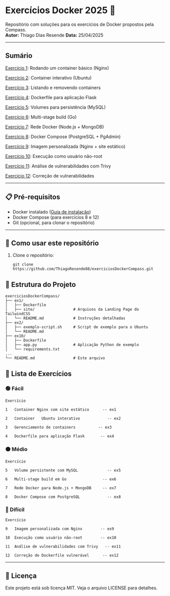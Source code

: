 # Exercícios Docker 2025 🐳

Repositório com soluções para os exercícios de Docker propostos pela Compass.  
**Autor:** Thiago Dias Resende
**Data:** 25/04/2025

---
## Sumário
[Exercício 1](https://github.com/ThiagoResende88/exerciciosDockerCompass/tree/main/ex1): Rodando um container básico (Nginx)

[Exercício 2](https://github.com/ThiagoResende88/exerciciosDockerCompass/tree/main/ex2): Container interativo (Ubuntu)

[Exercício 3](https://github.com/ThiagoResende88/exerciciosDockerCompass/tree/main/ex3): Listando e removendo containers

[Exercício 4](https://github.com/ThiagoResende88/exerciciosDockerCompass/tree/main/ex4): Dockerfile para aplicação Flask

[Exercício 5](https://github.com/ThiagoResende88/exerciciosDockerCompass/tree/main/ex5): Volumes para persistência (MySQL)

[Exercício 6](https://github.com/ThiagoResende88/exerciciosDockerCompass/tree/main/ex6): Multi-stage build (Go)

[Exercício 7](https://github.com/ThiagoResende88/exerciciosDockerCompass/tree/main/ex7): Rede Docker (Node.js + MongoDB)

[Exercício 8](https://github.com/ThiagoResende88/exerciciosDockerCompass/tree/main/ex8): Docker Compose (PostgreSQL + PgAdmin)

[Exercício 9](https://github.com/ThiagoResende88/exerciciosDockerCompass/tree/main/ex9): Imagem personalizada (Nginx + site estático)

[Exercício 10](https://github.com/ThiagoResende88/exerciciosDockerCompass/tree/main/ex10): Execução como usuário não-root

[Exercício 11](https://github.com/ThiagoResende88/exerciciosDockerCompass/tree/main/ex11): Análise de vulnerabilidades com Trivy

[Exercício 12](https://github.com/ThiagoResende88/exerciciosDockerCompass/tree/main/ex12): Correção de vulnerabilidades

---

## 📋 Pré-requisitos
- Docker instalado ([Guia de instalação](https://docs.docker.com/get-docker/))
- Docker Compose (para exercícios 8 e 12)
- Git (opcional, para clonar o repositório)

---

## 🚀 Como usar este repositório
1. Clone o repositório:
   ```
   git clone https://github.com/ThiagoResende88/exerciciosDockerCompass.git
   ```

## 📂 Estrutura do Projeto
```
exerciciosDockerCompass/
├── ex1/
│   ├── Dockerfile
│   ├── site/                 # Arquivos da Landing Page do TailwindCSS
│   └── README.md             # Instruções detalhadas
├── ex2/
│   ├── exemplo-script.sh     # Script de exemplo para o Ubuntu
│   └── README.md
├── ex10/
│   ├── Dockerfile
│   ├── app.py                # Aplicação Python de exemplo
│   └── requirements.txt
...
└── README.md                 # Este arquivo
```

## 🧩 Lista de Exercícios
### 🟢 Fácil
```
Exercício	

1	Container Nginx com site estático	   -- ex1

2	Container   Ubuntu interativo	         -- ex2

3	Gerenciamento de containers	         -- ex3

4	Dockerfile para aplicação Flask	      -- ex4
```
### 🟠 Médio
```
Exercício

5	Volume persistente com MySQL	         -- ex5

6	Multi-stage build em Go	               -- ex6

7	Rede Docker para Node.js + MongoDB	   -- ex7

8	Docker Compose com PostgreSQL	         -- ex8
```
### 🔴 Difícil
```
Exercício

9	Imagem personalizada com Nginx	      -- ex9

10	Execução como usuário não-root	      -- ex10

11	Análise de vulnerabilidades com Trivy	-- ex11

12	Correção de Dockerfile vulnerável	   -- ex12
```

---

## 📝 Licença
Este projeto está sob licença MIT. Veja o arquivo LICENSE para detalhes.
